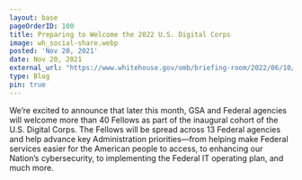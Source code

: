 ```yaml
---
layout: base
pageOrderID: 100
title: Preparing to Welcome the 2022 U.S. Digital Corps
image: wh_social-share.webp
posted: 'Nov 20, 2021'
date: Nov 20, 2021
external_url: "https://www.whitehouse.gov/omb/briefing-room/2022/06/10/preparing-to-welcome-the-2022-u-s-digital-corps/"
type: Blog
pin: true
---
```


We’re excited to announce that later this month, GSA and Federal agencies will welcome more than 40 Fellows as part of the inaugural cohort of the U.S. Digital Corps. The Fellows will be spread across 13 Federal agencies and help advance key Administration priorities—from helping make Federal services easier for the American people to access, to enhancing our Nation’s cybersecurity, to implementing the Federal IT operating plan, and much more.
